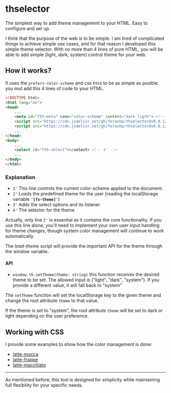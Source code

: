 # thselector

The simplest way to add theme management to your HTML. Easy to configure and set up.

I think that the purpose of the web is to be simple. I am tired of complicated things to achieve simple use cases, and for that reason I developed this simple theme selector. With no more than 4 lines of pure HTML, you will be able to add simple (light, dark, system) control theme for your web.

## How it works?

It uses the `prefers-color-scheme` and css trics to be as simple as posible. you mut add this 4 lines of code to your HTML. 

~~~html
<!DOCTYPE html>
<html lang="en">
<head>
	...
	<meta id="fth-meta" name="color-scheme" content="dark ligth"> <!-- 1' -->
	<script src="https://cdn.jsdelivr.net/gh/feraxhp/thselector@v0.0.1/load-theme.js"></script> <!-- 2' -->
	<script src="https://cdn.jsdelivr.net/gh/feraxhp/thselector@v0.0.1/load-theme.js" defer></script> <!-- 3' -->
	...
</head>
<body>
    ...
	<select id="fth-select"></select> <!-- 4' -->
    ...
</body>
</html>
~~~

### Explanation

- `1'` This line controls the current color-scheme applied to the document.
- `2'` Loads the predefined theme for the user (reading the localStorage variable **`'[fx-theme]'`**)
- `3'` Adds the select options and its listener
- `4'` The selector for the theme

Actually, only line `2'` is essential as it contains the core functionality. If you use this line alone, you'll need to implement your own user input handling for theme changes, though system color management will continue to work automatically.

The *load-theme* script will provide the important API for the theme through the window variable.

#### API
- `window.th.setTheme(theme: string)` this function receives the desired theme to be set.
   The allowed input is ("light", "dark", "system"). If you provide a different value, it will fall back to "system"

The `setTheme` function will set the localStorage key to the given theme and change the root attribute `theme` to that value.

If the theme is set to "system", the root attribute `theme` will be set to dark or light depending on the user preference.

## Working with CSS

I provide some examples to show how the color management is done:
- [latte-mocca](https://github.com/feraxhp/thselector/blob/main/latte-frappe.css)
- [latte-frappe](https://github.com/feraxhp/thselector/blob/main/latte-frappe.css)
- [latte-macchiato](https://github.com/feraxhp/thselector/blob/main/latte-frappe.css)

---
As mentioned before, this tool is designed for simplicity while maintaining full flexibility for your specific needs.
